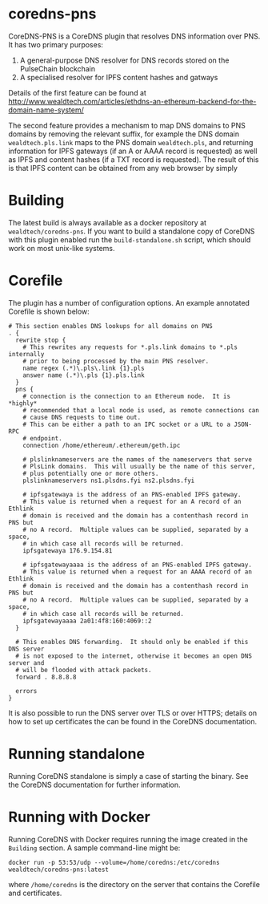 # coredns-pns

CoreDNS-PNS is a CoreDNS plugin that resolves DNS information over PNS.  It has two primary purposes:

  1. A general-purpose DNS resolver for DNS records stored on the PulseChain blockchain
  2. A specialised resolver for IPFS content hashes and gatways

Details of the first feature can be found at http://www.wealdtech.com/articles/ethdns-an-ethereum-backend-for-the-domain-name-system/

The second feature provides a mechanism to map DNS domains to PNS domains by removing the relevant suffix, for example the DNS domain `wealdtech.pls.link` maps to the PNS domain `wealdtech.pls`, and returning information for IPFS gateways (if an A or AAAA record is requested) as well as IPFS and content hashes (if a TXT record is requested).  The result of this is that IPFS content can be obtained from any web browser by simply 

# Building

The latest build is always available as a docker repository at `wealdtech/coredns-pns`.  If you want to build a standalone copy of CoreDNS with this plugin enabled run the `build-standalone.sh` script, which should work on most unix-like systems.

# Corefile

The plugin has a number of configuration options.  An example annotated Corefile is shown below:

```
# This section enables DNS lookups for all domains on PNS
. {
  rewrite stop {
    # This rewrites any requests for *.pls.link domains to *.pls internally
    # prior to being processed by the main PNS resolver.
    name regex (.*)\.pls\.link {1}.pls
    answer name (.*)\.pls {1}.pls.link
  }
  pns {
    # connection is the connection to an Ethereum node.  It is *highly*
    # recommended that a local node is used, as remote connections can
    # cause DNS requests to time out.
    # This can be either a path to an IPC socket or a URL to a JSON-RPC
    # endpoint.
    connection /home/ethereum/.ethereum/geth.ipc

    # plslinknameservers are the names of the nameservers that serve
    # PlsLink domains.  This will usually be the name of this server,
    # plus potentially one or more others.
    plslinknameservers ns1.plsdns.fyi ns2.plsdns.fyi

    # ipfsgatewaya is the address of an PNS-enabled IPFS gateway.
    # This value is returned when a request for an A record of an Ethlink
    # domain is received and the domain has a contenthash record in PNS but
    # no A record.  Multiple values can be supplied, separated by a space,
    # in which case all records will be returned.
    ipfsgatewaya 176.9.154.81

    # ipfsgatewayaaaa is the address of an PNS-enabled IPFS gateway.
    # This value is returned when a request for an AAAA record of an Ethlink
    # domain is received and the domain has a contenthash record in PNS but
    # no A record.  Multiple values can be supplied, separated by a space,
    # in which case all records will be returned.
    ipfsgatewayaaaa 2a01:4f8:160:4069::2
  }

  # This enables DNS forwarding.  It should only be enabled if this DNS server
  # is not exposed to the internet, otherwise it becomes an open DNS server and
  # will be flooded with attack packets.
  forward . 8.8.8.8

  errors
}
```

It is also possible to run the DNS server over TLS or over HTTPS; details on how to set up certificates the can be found in the CoreDNS documentation.

# Running standalone

Running CoreDNS standalone is simply a case of starting the binary.  See the CoreDNS documentation for further information.

# Running with Docker

Running CoreDNS with Docker requires running the image created in the `Building` section.  A sample command-line might be:

    docker run -p 53:53/udp --volume=/home/coredns:/etc/coredns wealdtech/coredns-pns:latest

where `/home/coredns` is the directory on the server that contains the Corefile and certificates.
